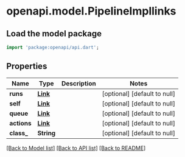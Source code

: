 # openapi.model.PipelineImpllinks

## Load the model package
```dart
import 'package:openapi/api.dart';
```

## Properties
Name | Type | Description | Notes
------------ | ------------- | ------------- | -------------
**runs** | [**Link**](Link.md) |  | [optional] [default to null]
**self** | [**Link**](Link.md) |  | [optional] [default to null]
**queue** | [**Link**](Link.md) |  | [optional] [default to null]
**actions** | [**Link**](Link.md) |  | [optional] [default to null]
**class_** | **String** |  | [optional] [default to null]

[[Back to Model list]](../README.md#documentation-for-models) [[Back to API list]](../README.md#documentation-for-api-endpoints) [[Back to README]](../README.md)


